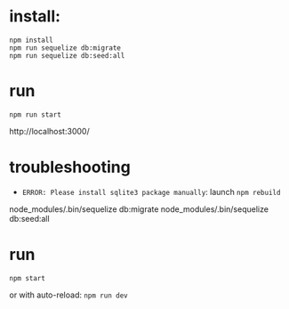 # install:

```
npm install
npm run sequelize db:migrate
npm run sequelize db:seed:all
```

# run

```
npm run start
```

http://localhost:3000/

# troubleshooting
  * `ERROR: Please install sqlite3 package manually`: launch `npm rebuild`


node_modules/.bin/sequelize db:migrate
node_modules/.bin/sequelize db:seed:all

# run

`npm start`

or with auto-reload: `npm run dev`
